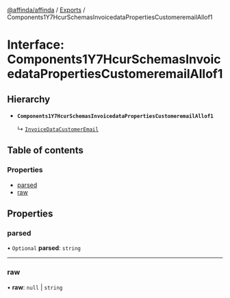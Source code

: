 [@affinda/affinda](../README.md) / [Exports](../modules.md) / Components1Y7HcurSchemasInvoicedataPropertiesCustomeremailAllof1

# Interface: Components1Y7HcurSchemasInvoicedataPropertiesCustomeremailAllof1

## Hierarchy

- **`Components1Y7HcurSchemasInvoicedataPropertiesCustomeremailAllof1`**

  ↳ [`InvoiceDataCustomerEmail`](InvoiceDataCustomerEmail.md)

## Table of contents

### Properties

- [parsed](Components1Y7HcurSchemasInvoicedataPropertiesCustomeremailAllof1.md#parsed)
- [raw](Components1Y7HcurSchemasInvoicedataPropertiesCustomeremailAllof1.md#raw)

## Properties

### parsed

• `Optional` **parsed**: `string`

___

### raw

• **raw**: ``null`` \| `string`
